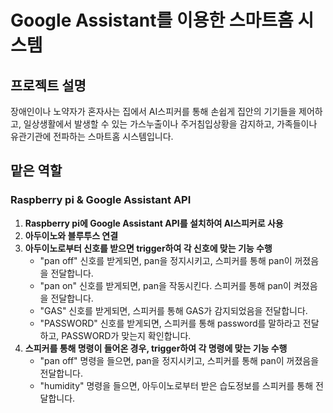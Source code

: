 # Google Assistant를 이용한 스마트홈 시스템
## 프로젝트 설명
장애인이나 노약자가 혼자사는 집에서 AI스피커를 통해 손쉽게 집안의 기기들을 제어하고, 일상생활에서 발생할 수 있는 가스누출이나 주거침입상황을 감지하고, 가족들이나 유관기관에 전파하는 스마트홈 시스템입니다.
## 맡은 역할
### Raspberry pi & Google Assistant API
1. **Raspberry pi에 Google Assistant API를 설치하여 AI스피커로 사용**
2. **아두이노와 블루투스 연결**
3. **아두이노로부터 신호를 받으면 trigger하여 각 신호에 맞는 기능 수행**
   - "pan off" 신호를 받게되면, pan을 정지시키고, 스피커를 통해 pan이 꺼졌음을 전달합니다.
   - "pan on" 신호를 받게되면, pan을 작동시킨다. 스피커를 통해 pan이 켜졌음을 전달합니다.
   - "GAS" 신호를 받게되면, 스피커를 통해 GAS가 감지되었음을 전달합니다.
   - "PASSWORD" 신호를 받게되면, 스피커를 통해 password를 말하라고 전달하고, PASSWORD가 맞는지 확인합니다.
4. **스피커를 통해 명령이 들어온 경우, trigger하여 각 명령에 맞는 기능 수행**
   - "pan off" 명령을 들으면, pan을 정지시키고, 스피커를 통해 pan이 꺼졌음을 전달합니다.
   - "humidity" 명령을 들으면, 아두이노로부터 받은 습도정보를 스피커를 통해 전달합니다.
